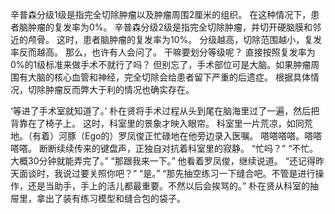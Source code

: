 辛普森分级1级是指完全切除肿瘤以及肿瘤周围2厘米的组织。
在这种情况下，患者脑肿瘤的复发率为0%。
辛普森分级2级是指完全切除肿瘤，并切开硬脑膜和邻近的颅骨。
这时，患者脑肿瘤的复发率为10%。
分级越高，切除范围越小，复发率反而越高。
那么，也许有人会问了。
干嘛要划分等级呢？
直接按照复发率为0%的1级标准来做手术不就行了吗？
但别忘了，手术部位可是大脑。如果肿瘤周围有大脑的核心血管和神经，完全切除会给患者留下严重的后遗症。
根据具体情况，切除肿瘤反而弊大于利的情况也确实存在。

‘等进了手术室就知道了。’
朴在贤将手术过程从头到尾在脑海里过了一遍，然后把背靠在了椅子上。
这时，科室里的景象才映入眼帘。
科室里一片荒凉，如同荒地。（有着）河豚（Ego的）罗凤俊正忙碌地在他旁边录入医嘱。
嗒嗒嗒嗒。嗒嗒嗒嗒。
断断续续传来的键盘声，正独自对抗着科室里的寂静。
“忙吗？”
“不忙。大概30分钟就能弄完了。”
“那跟我来一下。”
他看着罗凤俊，继续说道。
“还记得昨天面谈时，我说过要关照你吧？”
“是。”
“那先抽空练习一下缝合吧。不管是进行操作，还是当助手，手上的活儿都最重要。不然以后会挨骂的。”
朴在贤从科室的抽屉里，拿出了装有练习模型和缝合包的袋子。